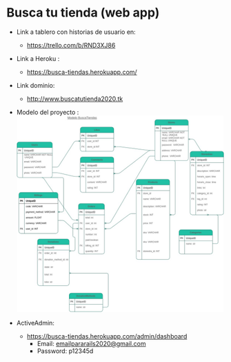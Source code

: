 # Busca tu tienda (web app)

*  Link a tablero con historias de usuario en:
    * https://trello.com/b/RND3XJ86


* Link a Heroku : 
    * https://busca-tiendas.herokuapp.com/


* Link dominio:
    * http://www.buscatutienda2020.tk


* Modelo del proyecto :
![Alt text](proyectobuscafisico3.jpg?raw=true "Modelo")



* ActiveAdmin:
    * https://busca-tiendas.herokuapp.com/admin/dashboard 
        * Email: emailpararails2020@gmail.com
        * Password: p12345d 
